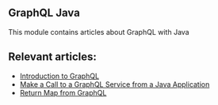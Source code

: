 ## GraphQL Java

This module contains articles about GraphQL with Java

## Relevant articles:

- [Introduction to GraphQL](https://www.baeldung.com/graphql)
- [Make a Call to a GraphQL Service from a Java Application](https://www.baeldung.com/java-call-graphql-service)
- [Return Map from GraphQL](https://www.baeldung.com/java-graphql-return-map)
